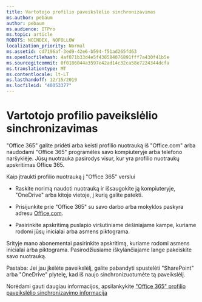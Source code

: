 ```yaml
---
title: Vartotojo profilio paveikslėlio sinchronizavimas
ms.author: pebaum
author: pebaum
ms.audience: ITPro
ms.topic: article
ROBOTS: NOINDEX, NOFOLLOW
localization_priority: Normal
ms.assetid: cd7196af-3ed9-42e6-b594-f51ad265fd63
ms.openlocfilehash: 4af871b33d4e5f438584076891fff7a430f41b5e
ms.sourcegitcommit: 0f0186044a3597e42ad14c32ca58e7224344dcfa
ms.translationtype: MT
ms.contentlocale: lt-LT
ms.lasthandoff: 12/15/2019
ms.locfileid: "40053377"
---
```

# <a name="sync-a-users-profile-picture"></a>Vartotojo profilio paveikslėlio sinchronizavimas

"Office 365" galite pridėti arba keisti profilio nuotrauką iš "Office.com" arba naudodami "Office 365" programėles savo kompiuteryje arba telefono naršyklėje. Jūsų nuotrauka pasirodys visur, kur yra profilio nuotraukų apskritimas Office 365.

Kaip įtraukti profilio nuotrauką į "Office 365" verslui

- Raskite norimą naudoti nuotrauką ir išsaugokite ją kompiuteryje, "OneDrive" arba kitoje vietoje, į kurią galite patekti.

- Prisijunkite prie "Office 365" su savo darbo arba mokyklos paskyra adresu [Office.com](http://www.office.com).

- Pasirinkite apskritimą puslapio viršutiniame dešiniajame kampe, kuriame rodomi jūsų inicialai arba asmens piktograma.

Srityje mano abonementai pasirinkite apskritimą, kuriame rodomi asmens inicialai arba piktograma. Pasirodžiusiame iškylančiajame lange pakeiskite savo nuotrauką.

Pastaba: Jei jau įkėlėte paveikslėlį, galite pabandyti spustelėti "SharePoint" arba "OneDrive" plytelę, kad iš naujo sinchronizuotumėte tą paveikslėlį.

Norėdami gauti daugiau informacijos, apsilankykite ["Office 365" profilio paveikslėlio sinchronizavimo informacija](https://support.office.com/article/information-about-profile-picture-synchronization-in-office-365-20594d76-d054-4af4-a660-401133e3d48a)

